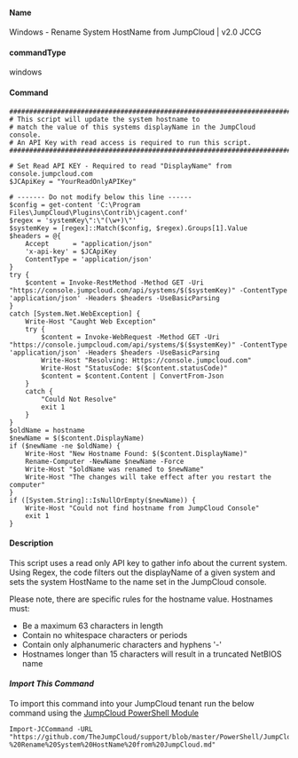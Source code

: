 #### Name

Windows - Rename System HostName from JumpCloud | v2.0 JCCG

#### commandType

windows

#### Command

```
################################################################################
# This script will update the system hostname to
# match the value of this systems displayName in the JumpCloud console.
# An API Key with read access is required to run this script.
################################################################################

# Set Read API KEY - Required to read "DisplayName" from console.jumpcloud.com
$JCApiKey = "YourReadOnlyAPIKey"

# ------- Do not modify below this line ------
$config = get-content 'C:\Program Files\JumpCloud\Plugins\Contrib\jcagent.conf'
$regex = 'systemKey\":\"(\w+)\"'
$systemKey = [regex]::Match($config, $regex).Groups[1].Value
$headers = @{
    Accept      = "application/json"
    'x-api-key' = $JCApiKey
    ContentType = 'application/json'
}
try {
    $content = Invoke-RestMethod -Method GET -Uri "https://console.jumpcloud.com/api/systems/$($systemKey)" -ContentType 'application/json' -Headers $headers -UseBasicParsing
}
catch [System.Net.WebException] {
    Write-Host "Caught Web Exception"
    try {
        $content = Invoke-WebRequest -Method GET -Uri "https://console.jumpcloud.com/api/systems/$($systemKey)" -ContentType 'application/json' -Headers $headers -UseBasicParsing
        Write-Host "Resolving: Https://console.jumpcloud.com"
        Write-Host "StatusCode: $($content.statusCode)"
        $content = $content.Content | ConvertFrom-Json
    }
    catch {
        "Could Not Resolve"
        exit 1
    }
}
$oldName = hostname
$newName = $($content.DisplayName)
if ($newName -ne $oldName) {
    Write-Host "New Hostname Found: $($content.DisplayName)"
    Rename-Computer -NewName $newName -Force
    Write-Host "$oldName was renamed to $newName"
    Write-Host "The changes will take effect after you restart the computer"
}
if ([System.String]::IsNullOrEmpty($newName)) {
    Write-Host "Could not find hostname from JumpCloud Console"
    exit 1
}
```

#### Description

This script uses a read only API key to gather info about the current system. Using Regex, the code filters out the displayName of a given system and sets the system HostName to the name set in the JumpCloud console.

Please note, there are specific rules for the hostname value. Hostnames must:

- Be a maximum 63 characters in length
- Contain no whitespace characters or periods
- Contain only alphanumeric characters and hyphens '-'
- Hostnames longer than 15 characters will result in a truncated NetBIOS name

#### _Import This Command_

To import this command into your JumpCloud tenant run the below command using the [JumpCloud PowerShell Module](https://github.com/TheJumpCloud/support/wiki/Installing-the-JumpCloud-PowerShell-Module)

```
Import-JCCommand -URL "https://github.com/TheJumpCloud/support/blob/master/PowerShell/JumpCloud%20Commands%20Gallery/Windows%20Commands/Windows%20-%20Rename%20System%20HostName%20from%20JumpCloud.md"
```
